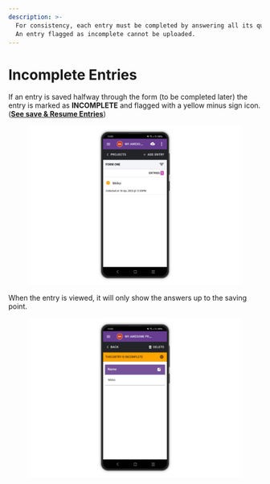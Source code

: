 ```yaml
---
description: >-
  For consistency, each entry must be completed by answering all its questions.
  An entry flagged as incomplete cannot be uploaded.
---
```


# Incomplete Entries

If an entry is saved halfway through the form  (to be completed later) the entry is marked as **INCOMPLETE** and flagged with a yellow minus sign icon. ([**See save & Resume Entries**](../saveresume-entry.md))

<figure><img src="../../.gitbook/assets/20230418_120414586_1.png" alt=""><figcaption></figcaption></figure>

When the entry is viewed, it will only show the answers up to the saving point.

<figure><img src="../../.gitbook/assets/20230418_120415067_1.png" alt=""><figcaption></figcaption></figure>

